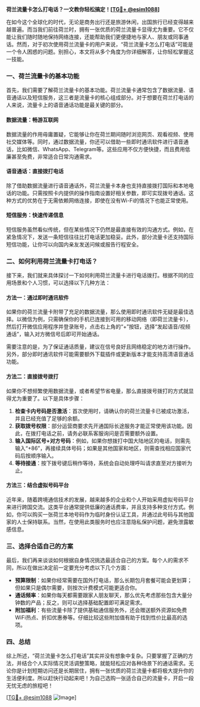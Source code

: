 **荷兰流量卡怎么打电话？一文教你轻松搞定！[[TG💪+ @esim1088](https://t.me/s/esim1088)]**

在如今这个全球化的时代，无论是商务出行还是旅游休闲，出国旅行已经变得越来越普遍。而当我们前往荷兰时，拥有一张优质的荷兰流量卡显得尤为重要。它不仅能让我们随时随地保持网络连接，还能帮助我们更便捷地与家人、朋友或同事通话。然而，对于初次使用荷兰流量卡的用户来说，“荷兰流量卡怎么打电话”可能是一个令人困惑的问题。别担心，本文将从多个角度为你详细解答，让你轻松掌握这一技能。

### 一、荷兰流量卡的基本功能

首先，我们需要了解荷兰流量卡的基本功能。荷兰流量卡通常包含了数据流量、语音通话以及短信服务，这三者是流量卡的核心组成部分。对于想要在荷兰打电话的人来说，流量卡上的语音通话功能是最关键的部分。

#### 数据流量：畅游互联网
数据流量的作用毋庸置疑，它能够让你在荷兰期间随时浏览网页、观看视频、使用社交媒体等。同时，通过数据流量，你还可以借助一些即时通讯软件进行语音通话，比如微信、WhatsApp、Telegram等。这些应用不仅方便快捷，而且费用低廉甚至免费，非常适合日常沟通需求。

#### 语音通话：直接拨打电话
除了借助数据流量进行语音通话外，荷兰流量卡本身也支持直接拨打国际和本地电话的功能。只需按照卡内提供的操作指南设置好相关参数，即可实现拨号通话。这种方式的优势在于无需依赖网络连接，即使在没有Wi-Fi的情况下也能正常使用。

#### 短信服务：快速传递信息
短信服务虽然看似传统，但在某些情况下仍然是最直接有效的沟通方式。例如，在紧急情况下，发送一条短信往往比打电话更加稳妥。此外，部分流量卡还支持国际短信功能，让你可以向国内亲友发送问候或报告行程安全。

### 二、如何利用荷兰流量卡打电话？

接下来，我们就来具体探讨一下如何利用荷兰流量卡进行电话拨打。根据不同的应用场景和个人习惯，可以选择以下几种方法：

#### 方法一：通过即时通讯软件
如果你的荷兰流量卡附带了充足的数据流量，那么使用即时通讯软件无疑是最佳选择。以微信为例，只需确保你的手机已连接到可用的移动网络（即荷兰流量卡），然后打开微信应用程序并登录账号，点击右上角的“+”按钮，选择“发起语音/视频通话”，输入对方微信号后即可开始通话。

需要注意的是，为了保证通话质量，建议在信号良好且网络稳定的地方进行操作。另外，部分即时通讯软件可能需要额外下载插件或更新版本才能支持高清语音通话功能。

#### 方法二：直接拨号拨打
如果你不想频繁使用数据流量，或者希望节省电量，那么直接拨号拨打的方式就显得尤为重要了。以下是具体步骤：
1. **检查卡内号码是否激活**：首次使用时，请确认你的荷兰流量卡已被成功激活，并且已经充值了足够的余额。
2. **获取拨号权限**：部分运营商要求先开通国际长途服务才能正常使用该功能。因此，在拨打电话之前，请务必联系客服询问是否需要额外设置。
3. **输入国际区号+对方号码**：例如，如果你想拨打中国大陆地区的电话，则需先输入“+86”，再接续具体号码；如果是其他国家和地区，则需查找相应国家代码后按顺序输入。
4. **等待接通**：按下拨号键后稍作等待，系统会自动处理呼叫请求直至对方接听为止。

#### 方法三：结合虚拟号码平台
近年来，随着跨境通信技术的发展，越来越多的企业和个人开始采用虚拟号码平台来进行跨国交流。这类平台通常提供低廉的通话费率，并且支持多种支付方式。例如，你可以购买一张荷兰本地号码作为临时身份认证工具，并通过此号码与其他国家的人士保持联系。当然，在使用此类服务时也应注意隐私保护问题，避免泄露敏感信息。

### 三、选择合适自己的方案

最后，我们再来谈谈如何根据自身情况挑选最适合自己的方案。每个人的需求不同，所以在做出决定前一定要充分考虑以下几个方面：

- **预算限制**：如果你经常需要在国外打电话，那么长期包月套餐可能会更划算；但如果只是偶尔需要，则按次计费模式可能更适合你。
- **通话频率**：如果你每天都需要跟家人朋友聊天，那么优先考虑那些包含大量分钟数的产品；反之，则可以选择基础配置即可满足需求。
- **附加福利**：有些流量卡除了提供基础通信服务外，还会赠送额外资源如免费WiFi热点、折扣优惠券等。仔细比较这些附加值有助于找到性价比最高的选项。

### 四、总结

综上所述，“荷兰流量卡怎么打电话”其实并没有想象中复杂。只要掌握了正确的方法，并结合个人实际情况灵活调整策略，就能轻松应对各种场景下的通话需求。无论你是计划短期访问还是长期居住，拥有一张优质的荷兰流量卡都将极大提升你的生活便利度。所以赶快行动起来吧！为自己选购一张适合自己的流量卡，开启一段无忧无虑的旅程吧！

[[TG💪+ @esim1088](https://t.me/s/esim1088) ![Image](https://i.postimg.cc/4NQfJmqS/Snipaste-2025-05-13-00-14-12.png)]